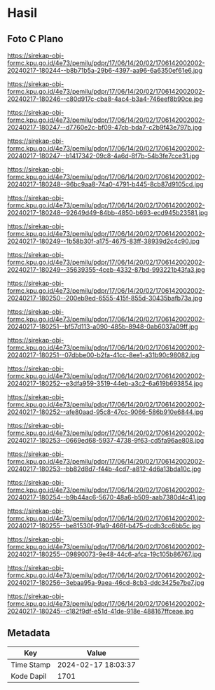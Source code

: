 # Hasil

## Foto C Plano

https://sirekap-obj-formc.kpu.go.id/4e73/pemilu/pdpr/17/06/14/20/02/1706142002002-20240217-180244--b8b71b5a-29b6-4397-aa96-6a6350ef61e6.jpg

https://sirekap-obj-formc.kpu.go.id/4e73/pemilu/pdpr/17/06/14/20/02/1706142002002-20240217-180246--c80d917c-cba8-4ac4-b3a4-746eef8b90ce.jpg

https://sirekap-obj-formc.kpu.go.id/4e73/pemilu/pdpr/17/06/14/20/02/1706142002002-20240217-180247--d7760e2c-bf09-47cb-bda7-c2b9f43e797b.jpg

https://sirekap-obj-formc.kpu.go.id/4e73/pemilu/pdpr/17/06/14/20/02/1706142002002-20240217-180247--b1417342-09c8-4a6d-8f7b-54b3fe7cce31.jpg

https://sirekap-obj-formc.kpu.go.id/4e73/pemilu/pdpr/17/06/14/20/02/1706142002002-20240217-180248--96bc9aa8-74a0-4791-b445-8cb87d9105cd.jpg

https://sirekap-obj-formc.kpu.go.id/4e73/pemilu/pdpr/17/06/14/20/02/1706142002002-20240217-180248--92649d49-84bb-4850-b693-ecd945b23581.jpg

https://sirekap-obj-formc.kpu.go.id/4e73/pemilu/pdpr/17/06/14/20/02/1706142002002-20240217-180249--1b58b30f-a175-4675-83ff-38939d2c4c90.jpg

https://sirekap-obj-formc.kpu.go.id/4e73/pemilu/pdpr/17/06/14/20/02/1706142002002-20240217-180249--35639355-4ceb-4332-87bd-993221b43fa3.jpg

https://sirekap-obj-formc.kpu.go.id/4e73/pemilu/pdpr/17/06/14/20/02/1706142002002-20240217-180250--200eb9ed-6555-415f-855d-30435bafb73a.jpg

https://sirekap-obj-formc.kpu.go.id/4e73/pemilu/pdpr/17/06/14/20/02/1706142002002-20240217-180251--bf57d113-a090-485b-8948-0ab6037a09ff.jpg

https://sirekap-obj-formc.kpu.go.id/4e73/pemilu/pdpr/17/06/14/20/02/1706142002002-20240217-180251--07dbbe00-b2fa-41cc-8ee1-a31b90c98082.jpg

https://sirekap-obj-formc.kpu.go.id/4e73/pemilu/pdpr/17/06/14/20/02/1706142002002-20240217-180252--e3dfa959-3519-44eb-a3c2-6a619b693854.jpg

https://sirekap-obj-formc.kpu.go.id/4e73/pemilu/pdpr/17/06/14/20/02/1706142002002-20240217-180252--afe80aad-95c8-47cc-9066-586b910e6844.jpg

https://sirekap-obj-formc.kpu.go.id/4e73/pemilu/pdpr/17/06/14/20/02/1706142002002-20240217-180253--0669ed68-5937-4738-9f63-cd5fa96ae808.jpg

https://sirekap-obj-formc.kpu.go.id/4e73/pemilu/pdpr/17/06/14/20/02/1706142002002-20240217-180253--bb82d8d7-f44b-4cd7-a812-4d6a13bda10c.jpg

https://sirekap-obj-formc.kpu.go.id/4e73/pemilu/pdpr/17/06/14/20/02/1706142002002-20240217-180254--b9b44ac6-5670-48a6-b509-aab7380d4c41.jpg

https://sirekap-obj-formc.kpu.go.id/4e73/pemilu/pdpr/17/06/14/20/02/1706142002002-20240217-180255--be81530f-91a9-466f-b475-dcdb3cc6bb5c.jpg

https://sirekap-obj-formc.kpu.go.id/4e73/pemilu/pdpr/17/06/14/20/02/1706142002002-20240217-180255--09890073-9e48-44c6-afca-19c105b86767.jpg

https://sirekap-obj-formc.kpu.go.id/4e73/pemilu/pdpr/17/06/14/20/02/1706142002002-20240217-180256--3ebaa95a-9aea-46cd-8cb3-ddc3425e7be7.jpg

https://sirekap-obj-formc.kpu.go.id/4e73/pemilu/pdpr/17/06/14/20/02/1706142002002-20240217-180245--c182f9df-e51d-41de-918e-488167ffceae.jpg


## Metadata

| Key        | Value               |
| ---------- | ------------------- |
| Time Stamp | 2024-02-17 18:03:37 |
| Kode Dapil | 1701                |



